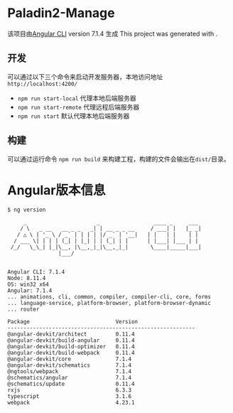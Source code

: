 # Paladin2-Manage

该项目由[Angular CLI](https://github.com/angular/angular-cli) version 7.1.4 生成
This project was generated with .

## 开发

可以通过以下三个命令来启动开发服务器，本地访问地址 `http://localhost:4200/`

- `npm run start-local` 代理本地后端服务器
- `npm run start-remote` 代理远程后端服务器
- `npm run start` 默认代理本地后端服务器

## 构建

可以通过运行命令 `npm run build` 来构建工程，构建的文件会输出在`dist/`目录。

# Angular版本信息

```
$ ng version

     _                      _                 ____ _     ___
    / \   _ __   __ _ _   _| | __ _ _ __     / ___| |   |_ _|
   / △ \ | '_ \ / _` | | | | |/ _` | '__|   | |   | |    | |
  / ___ \| | | | (_| | |_| | | (_| | |      | |___| |___ | |
 /_/   \_\_| |_|\__, |\__,_|_|\__,_|_|       \____|_____|___|
                |___/
    

Angular CLI: 7.1.4
Node: 8.11.4
OS: win32 x64
Angular: 7.1.4
... animations, cli, common, compiler, compiler-cli, core, forms
... language-service, platform-browser, platform-browser-dynamic
... router

Package                           Version
-----------------------------------------------------------
@angular-devkit/architect         0.11.4
@angular-devkit/build-angular     0.11.4
@angular-devkit/build-optimizer   0.11.4
@angular-devkit/build-webpack     0.11.4
@angular-devkit/core              7.1.4
@angular-devkit/schematics        7.1.4
@ngtools/webpack                  7.1.4
@schematics/angular               7.1.4
@schematics/update                0.11.4
rxjs                              6.3.3
typescript                        3.1.6
webpack                           4.23.1

```
